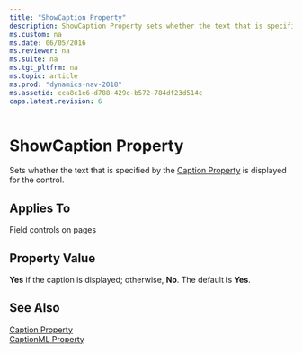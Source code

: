 ```yaml
---
title: "ShowCaption Property"
description: ShowCaption Property sets whether the text that is specified by the Caption Property is displayed for the control.
ms.custom: na
ms.date: 06/05/2016
ms.reviewer: na
ms.suite: na
ms.tgt_pltfrm: na
ms.topic: article
ms.prod: "dynamics-nav-2018"
ms.assetid: cca8c1e6-d788-429c-b572-784df23d514c
caps.latest.revision: 6
---
```

# ShowCaption Property
Sets whether the text that is specified by the [Caption Property](Caption-Property.md) is displayed for the control.  

## Applies To  
 Field controls on pages  

## Property Value  
 **Yes** if the caption is displayed; otherwise, **No**. The default is **Yes**.  

## See Also  
 [Caption Property](Caption-Property.md)   
 [CaptionML Property](CaptionML-Property.md)
